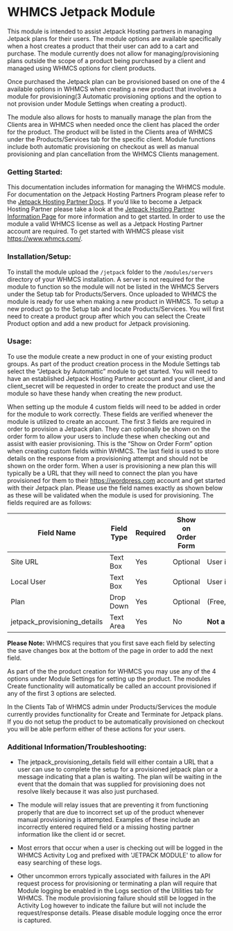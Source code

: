 # WHMCS Jetpack Module

This module is intended to assist Jetpack Hosting partners in managing Jetpack plans for their users. The module options are available specifically when a host creates a product that their user can add to a cart and purchase. The module currently does not allow for managing/provisioning plans outside the scope of a product being purchased by a client and managed using WHMCS options for client products. 

Once purchased the Jetpack plan can be provisioned based on one of the 4 available options in WHMCS when creating a new product that involves a module for provisioning(3 Automatic provisioning options and the option to not provision under Module Settings when creating a product). 

The module also allows for hosts to manually manage the plan from the Clients area in WHMCS when needed once the client has placed the order for the product. The product will be listed in the Clients area of WHMCS under the Products/Services tab for the specific client. Module functions include both automatic provisioning on checkout as well as manual provisioning and plan cancellation from the WHMCS Clients management. 

### Getting Started:
This documentation includes information for managing the WHMCS module. For documentation on the Jetpack Hosting Partners Program please refer to the [Jetpack Hosting Partner Docs](https://github.com/Automattic/jetpack/tree/master/docs/partners). If you’d like to become a Jetpack Hosting Partner please take a look at the [Jetpack Hosting Partner Information Page](https://jetpack.com/for/hosts/) for more information and to get started. In order to use the module a valid WHMCS license as well as a Jetpack Hosting Partner account are required. To get started with WHMCS please visit https://www.whmcs.com/. 

### Installation/Setup:
To install the module upload the ```/jetpack``` folder to the ```/modules/servers``` directory of your WHMCS installation. A server is not required for the module to function so the module will not be listed in the WHMCS Servers under the Setup tab for Products/Servers. Once uploaded to WHMCS the module is ready for use when making a new product in WHMCS. To setup a new product go to the Setup tab and locate Products/Services. You will first need to create a product group after which you can select the Create Product option and add a new product for Jetpack provisioning.

### Usage:
To use the module create a new product in one of your existing product groups. As part of the product creation process in the Module Settings tab select the “Jetpack by Automattic” module to get started. You will need to have an established Jetpack Hosting Partner account and your client_id and client_secret will be requested in order to create the product and use the module so have these handy when creating the new product. 

When setting up the module 4 custom fields will need to be added in order for the module to work correctly. These fields are verified whenever the module is utilized to create an account. The first 3 fields are required in order to provision a Jetpack plan. They can optionally be shown on the order form to allow your users to include these when checking out and assist with easier provisioning. This is the “Show on Order Form” option when creating custom fields within WHMCS. The last field is used to store details on the response from a provisioning attempt and should not be shown on the order form. When a user is provisioning a new plan this will typically be a URL that they will need to connect the plan you have provisioned for them to their https://wordpress.com account and get started with their Jetpack plan. Please use the field names exactly as shown below as these will be validated when the module is used for provisioning. The fields required are as follows:


| Field Name | Field Type | Required | Show on Order Form | Value |
| ------ | ------ | ------ | ------ | ------
| Site URL | Text Box | Yes | Optional | User input field
| Local User | Text Box | Yes | Optional | User input field
| Plan | Drop Down | Yes | Optional | (Free,Personal,Premium,Professional)
| jetpack_provisioning_details | Text Area | Yes | No | **Not a user field**

**Please Note:** WHMCS requires that you first save each field by selecting the save changes box at the bottom of the page in order to add the next field.

As part of the the product creation for WHMCS you may use any of the 4 options under Module Settings for setting up the product. The modules Create functionality will automatically be called an account provisioned if any of the first 3 options are selected.  

In the Clients Tab of WHMCS admin under Products/Services the module currently provides functionality for Create and Terminate for Jetpack plans. If you do not setup the product to be automatically provisioned on checkout you will be able perform either of these actions for your users. 

### Additional Information/Troubleshooting:
- The jetpack_provisioning_details field will either contain a URL that a user can use to complete the setup for a provisioned jetpack plan or a message indicating that a plan is waiting. The plan will be waiting in the event that the domain that was supplied for provisioning does not resolve likely because it was also just purchased.

- The module will relay issues that are preventing it from functioning properly that are due to incorrect set up of the product whenever manual provisioning is attempted. Examples of these include an incorrectly entered required field or a missing hosting partner information like the client id or secret. 

- Most errors that occur when a user is checking out will be logged in the WHMCS Activity Log and prefixed with 'JETPACK MODULE' to allow for easy searching of these logs.

- Other uncommon errors typically associated with failures in the API request process for provisioning or terminating a plan will require that Module logging be enabled in the Logs section of the Utilities tab for WHMCS. The module provisioning failure should still be logged in the Activity Log however to indicate the failure but will not include the request/response details. Please disable module logging once the error is captured.
